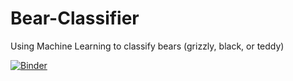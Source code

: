 # Bear-Classifier
Using Machine Learning to classify bears (grizzly, black, or teddy)

[![Binder](https://mybinder.org/badge_logo.svg)](https://mybinder.org/v2/gh/TheBeast5520/Bear-Classifier/master)
